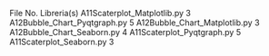 File                          No. Libreria(s)
A11Scaterplot_Matplotlib.py            3
A12Bubble_Chart_Pyqtgraph.py           5
A12Bubble_Chart_Matplotlib.py          3
A12Bubble_Chart_Seaborn.py             4
A11Scaterplot_Pyqtgraph.py             5
A11Scaterplot_Seaborn.py               3
